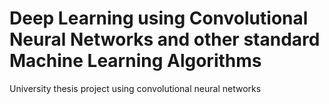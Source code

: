# Deep Learning using Convolutional Neural Networks and other standard Machine Learning Algorithms
University thesis project using convolutional neural networks
